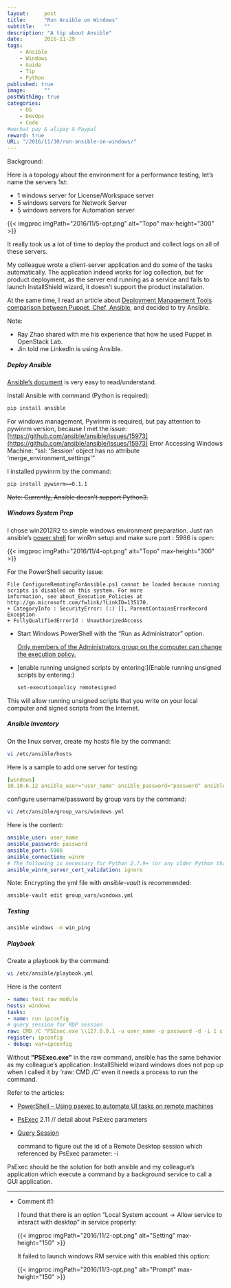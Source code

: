 ```yaml
---
layout:     post
title:      "Run Ansible on Windows"
subtitle:   ""
description: "A tip about Ansible"
date:       2016-11-29
tags:
    - Ansible
    - Windows
    - Guide
    - Tip
    - Python
published: true
image:      ""
postWithImg: true
categories:
    - OS
    - DevOps
    - Code
#wechat pay & alipay & Paypal
reward: true
URL: "/2016/11/30/run-ansible-on-windows/"
---
```

Background:

Here is a topology about the environment for a performance testing, let’s name the servers 1st:

- 1 windows server for License/Workspace server
- 5 windows servers for Network Server
- 5 windows servers for Automation server

{{< imgproc imgPath="2016/11/5-opt.png" alt="Topo" max-height="300" >}}

It really took us a lot of time to deploy the product and collect logs on all of these servers.

My colleague wrote a client-server application and do some of the tasks automatically. The application indeed works for log collection, but for product deployment, as the server end running as a service and fails to launch InstallShield  wizard, it doesn’t support the product installation.

At the same time, I read an article about [Deployment Management Tools comparison between Puppet, Chef, Ansible](http://mp.weixin.qq.com/s/SeGxM87rCiq5jF9ixjGbtw), and decided to try Ansible.

Note:

- Ray Zhao shared with me his experience that how he used Puppet in OpenStack Lab.
- Jin told me LinkedIn is using Ansible.

##### Deploy Ansible

[Ansible’s document](http://docs.ansible.com/ansible/index.html) is very easy to read/understand.

Install Ansible with command (Python is required):

~~~bash
pip install ansible
~~~

For windows management, Pywinrm is required,  but pay attention to pywinrm version, because I met the issue:[https://github.com/ansible/ansible/issues/15973](https://github.com/ansible/ansible/issues/15973) Error Accessing Windows Machine: “ssl: ‘Session’ object has no attribute ‘merge_environment_settings'”

I installed pywinrm by the command:

~~~bash
pip install pywinrm==0.1.1
~~~

~~Note: Currently, Ansible doesn’t support Python3.~~

##### Windows System Prep

I chose win2012R2 to simple windows environment preparation. Just ran  ansible’s [power shell](https://github.com/ansible/ansible/blob/devel/examples/scripts/ConfigureRemotingForAnsible.ps1) for winRm setup and make sure port : 5986 is open:

{{< imgproc imgPath="2016/11/4-opt.png" alt="Topo" max-height="300" >}}

For the PowerShell security issue:

~~~text
File ConfigureRemotingForAnsible.ps1 cannot be loaded because running scripts is disabled on this system. For more
information, see about_Execution_Policies at http://go.microsoft.com/fwlink/?LinkID=135170.
+ CategoryInfo : SecurityError: (:) [], ParentContainsErrorRecord
Exception
+ FullyQualifiedErrorId : UnauthorizedAccess
~~~

- Start Windows PowerShell with the “Run as Administrator” option.

    [Only members of the Administrators group on the computer can change the execution policy.](http://superuser.com/questions/106360/how-to-enable-execution-of-powershell-scripts)

- [enable running unsigned scripts by entering:](Enable running unsigned scripts by entering:)

    ~~~bash
    set-executionpolicy remotesigned
    ~~~

This will allow running unsigned scripts that you write on your local computer and signed scripts from the Internet.

##### Ansible Inventory

On the linux server, create my hosts file by the command:

~~~bash
vi /etc/ansible/hosts
~~~

Here is a sample to add one server for testing:

~~~yaml
[windows]
10.10.6.12 ansible_user="user_name" ansible_password="password" ansible_port="5986" ansible_connection="winrm"
~~~

configure username/password by group vars by the command:

~~~bash
vi /etc/ansible/group_vars/windows.yml
~~~

Here is the content:

~~~yaml
ansible_user: user_name
ansible_password: password
ansible_port: 5986
ansible_connection: winrm
# The following is necessary for Python 2.7.9+ (or any older Python that has backported SSLContext, eg, Python 2.7.5 on RHEL7) when using default WinRM self-signed certificates:
ansible_winrm_server_cert_validation: ignore
~~~

Note: Encrypting the yml file with _ansible-vault_ is recommended:

~~~bash
ansible-vault edit group_vars/windows.yml
~~~

##### Testing

~~~bash
ansible windows -m win_ping
~~~

#####  Playbook

Create a playbook by the command:

~~~bash
vi /etc/ansible/playbook.yml
~~~

Here is the content

~~~yaml
- name: test raw module
hosts: windows
tasks:
- name: run ipconfig
# query session for RDP session
raw: CMD /C "PSExec.exe \\127.0.0.1 -u user_name -p password -d -i 1 c:\Automation\Install\InstallLatestBuildWith1WS_AllInOneClick.bat"
register: ipconfig
- debug: var=ipconfig
~~~

Without **"PSExec.exe"** in the raw command, ansible has the same behavior as my colleague’s application: InstallShield wizard windows does not pop up when I called it by ‘raw: CMD /C’ even it needs a process to run the command.

Refer to the articles:

- [PowerShell – Using psexec to automate UI tasks on remote machines](http://codingbee.net/tutorials/powershell/powershell-using-psexec-to-automate-ui-tasks-on-remote-machines/)
- [PsExec](https://technet.microsoft.com/en-us/sysinternals/bb897553.aspx) 2.11 // detail about PsExec parameters
- [Query Session](https://technet.microsoft.com/en-us/library/cc785434(v=ws.11).aspx)

    command to figure out the id of a Remote Desktop session which referenced by PsExec parameter: -i

PsExec should be the solution for both ansible and my colleague’s application which execute a command by a background service to call a GUI application.

<hr>

- Comment #1:

    I found that there is an option “Local System account -> Allow service to interact with desktop” in service property:

    {{< imgproc imgPath="2016/11/2-opt.png" alt="Setting" max-height="150" >}}

    It failed to launch windows RM service with this enabled this option:

    {{< imgproc imgPath="2016/11/3-opt.png" alt="Prompt" max-height="150" >}}
